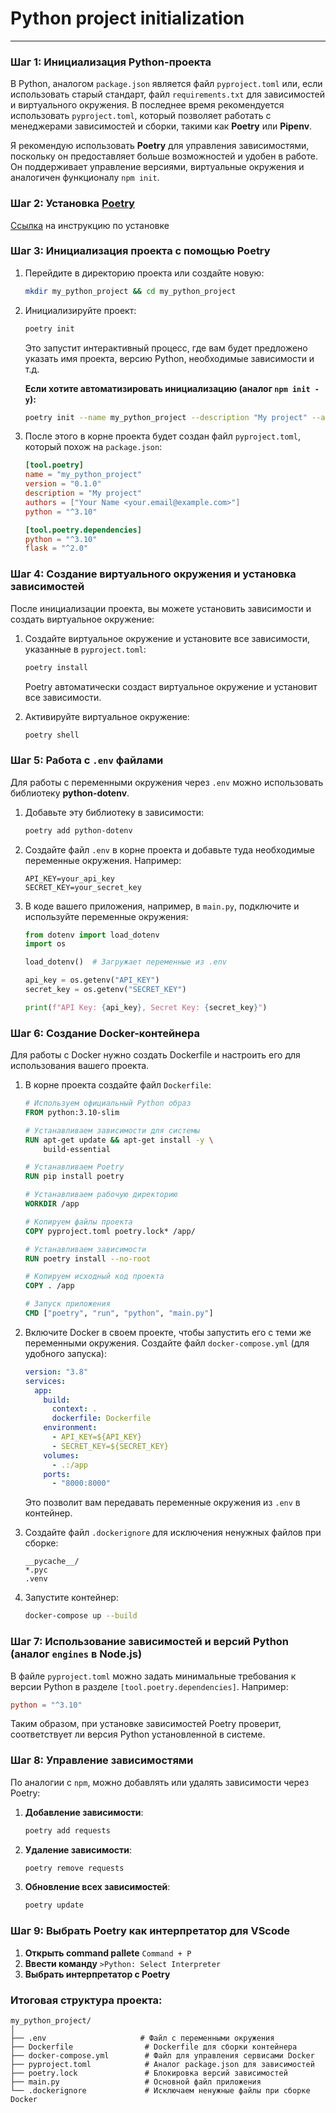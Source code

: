 # Python project initialization
---

### Шаг 1: Инициализация Python-проекта

В Python, аналогом `package.json` является файл `pyproject.toml` или, если использовать старый стандарт, файл `requirements.txt` для зависимостей и виртуального окружения. В последнее время рекомендуется использовать `pyproject.toml`, который позволяет работать с менеджерами зависимостей и сборки, такими как **Poetry** или **Pipenv**.

Я рекомендую использовать **Poetry** для управления зависимостями, поскольку он предоставляет больше возможностей и удобен в работе. Он поддерживает управление версиями, виртуальные окружения и аналогичен функционалу `npm init`.

### Шаг 2: Установка [Poetry](https://python-poetry.org)

[Ссылка](https://pipx.pypa.io/stable/installation/) на инструкцию по установке

### Шаг 3: Инициализация проекта с помощью Poetry

1. Перейдите в директорию проекта или создайте новую:
   ```bash
   mkdir my_python_project && cd my_python_project
   ```

2. Инициализируйте проект:
   ```bash
   poetry init
   ```

   Это запустит интерактивный процесс, где вам будет предложено указать имя проекта, версию Python, необходимые зависимости и т.д.

   **Если хотите автоматизировать инициализацию (аналог `npm init -y`):**
   ```bash
   poetry init --name my_python_project --description "My project" --author "Your Name" --python "^3.10" --dependency flask
   ```

3. После этого в корне проекта будет создан файл `pyproject.toml`, который похож на `package.json`:
   ```toml
   [tool.poetry]
   name = "my_python_project"
   version = "0.1.0"
   description = "My project"
   authors = ["Your Name <your.email@example.com>"]
   python = "^3.10"

   [tool.poetry.dependencies]
   python = "^3.10"
   flask = "^2.0"
   ```

### Шаг 4: Создание виртуального окружения и установка зависимостей

После инициализации проекта, вы можете установить зависимости и создать виртуальное окружение:

1. Создайте виртуальное окружение и установите все зависимости, указанные в `pyproject.toml`:
   ```bash
   poetry install
   ```

   Poetry автоматически создаст виртуальное окружение и установит все зависимости.

2. Активируйте виртуальное окружение:
   ```bash
   poetry shell
   ```

### Шаг 5: Работа с `.env` файлами

Для работы с переменными окружения через `.env` можно использовать библиотеку **python-dotenv**.

1. Добавьте эту библиотеку в зависимости:
   ```bash
   poetry add python-dotenv
   ```

2. Создайте файл `.env` в корне проекта и добавьте туда необходимые переменные окружения. Например:
   ```
   API_KEY=your_api_key
   SECRET_KEY=your_secret_key
   ```

3. В коде вашего приложения, например, в `main.py`, подключите и используйте переменные окружения:
   ```python
   from dotenv import load_dotenv
   import os

   load_dotenv()  # Загружает переменные из .env

   api_key = os.getenv("API_KEY")
   secret_key = os.getenv("SECRET_KEY")

   print(f"API Key: {api_key}, Secret Key: {secret_key}")
   ```

### Шаг 6: Создание Docker-контейнера

Для работы с Docker нужно создать Dockerfile и настроить его для использования вашего проекта.

1. В корне проекта создайте файл `Dockerfile`:
   ```Dockerfile
   # Используем официальный Python образ
   FROM python:3.10-slim

   # Устанавливаем зависимости для системы
   RUN apt-get update && apt-get install -y \
       build-essential

   # Устанавливаем Poetry
   RUN pip install poetry

   # Устанавливаем рабочую директорию
   WORKDIR /app

   # Копируем файлы проекта
   COPY pyproject.toml poetry.lock* /app/

   # Устанавливаем зависимости
   RUN poetry install --no-root

   # Копируем исходный код проекта
   COPY . /app

   # Запуск приложения
   CMD ["poetry", "run", "python", "main.py"]
   ```

2. Включите Docker в своем проекте, чтобы запустить его с теми же переменными окружения. Создайте файл `docker-compose.yml` (для удобного запуска):

   ```yaml
   version: "3.8"
   services:
     app:
       build:
         context: .
         dockerfile: Dockerfile
       environment:
         - API_KEY=${API_KEY}
         - SECRET_KEY=${SECRET_KEY}
       volumes:
         - .:/app
       ports:
         - "8000:8000"
   ```

   Это позволит вам передавать переменные окружения из `.env` в контейнер.

3. Создайте файл `.dockerignore` для исключения ненужных файлов при сборке:
   ```
   __pycache__/
   *.pyc
   .venv
   ```

4. Запустите контейнер:
   ```bash
   docker-compose up --build
   ```

### Шаг 7: Использование зависимостей и версий Python (аналог `engines` в Node.js)

В файле `pyproject.toml` можно задать минимальные требования к версии Python в разделе `[tool.poetry.dependencies]`. Например:
```toml
python = "^3.10"
```

Таким образом, при установке зависимостей Poetry проверит, соответствует ли версия Python установленной в системе.

### Шаг 8: Управление зависимостями

По аналогии с `npm`, можно добавлять или удалять зависимости через Poetry:

1. **Добавление зависимости**:
   ```bash
   poetry add requests
   ```

2. **Удаление зависимости**:
   ```bash
   poetry remove requests
   ```

3. **Обновление всех зависимостей**:
   ```bash
   poetry update
   ```
### Шаг 9: Выбрать Poetry как интерпретатор для VScode
1. **Открыть command pallete** `Command + P`
2. **Ввести команду** `>Python: Select Interpreter`
3. **Выбрать интерпретатор с Poetry**

### Итоговая структура проекта:

```
my_python_project/
│
├── .env                     # Файл с переменными окружения
├── Dockerfile                # Dockerfile для сборки контейнера
├── docker-compose.yml        # Файл для управления сервисами Docker
├── pyproject.toml            # Аналог package.json для зависимостей
├── poetry.lock               # Блокировка версий зависимостей
├── main.py                   # Основной файл приложения
└── .dockerignore             # Исключаем ненужные файлы при сборке Docker
```